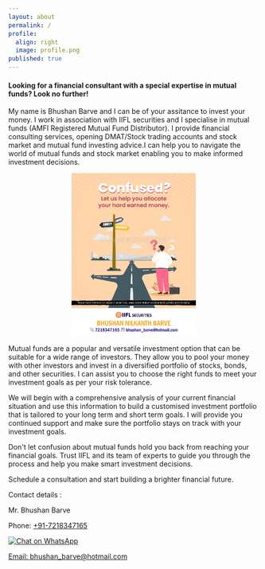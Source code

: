 ```yaml
---
layout: about
permalink: /
profile:
  align: right
  image: profile.png
published: true
---
```


<h4>Looking for a financial consultant with a special expertise in mutual funds? Look no further!</h4>  


My name is Bhushan Barve and I can be of your assitance to invest your money. I work in association with IIFL securities and I specialise in mutual funds (AMFI Registered Mutual Fund Distributor). I provide financial consulting services, opening DMAT/Stock trading accounts and stock market and mutual fund investing advice.I can help you to navigate the world of mutual funds and stock market enabling you to make informed investment decisions.  


<center>
  <img src="assets/images/confused.png" width="250"/>
</center>

Mutual funds are a popular and versatile investment option that can be suitable for a wide range of investors. They allow you to pool your money with other investors and invest in a diversified portfolio of stocks, bonds, and other securities. I can assist you to choose the right funds to meet your investment goals as per your risk tolerance.  


We will begin with a comprehensive analysis of your current financial situation and use this information to build a customised investment portfolio that is tailored to your long term and short term goals. I will provide you continued support and make sure the portfolio stays on track with your investment goals.  


Don't let confusion about mutual funds hold you back from reaching your financial goals. Trust IIFL and its team of experts to guide you through the process and help you make smart investment decisions.  


Schedule a consultation and start building a brighter financial future.  


Contact details :  

Mr. Bhushan Barve  

Phone: <a href="tel:+917218347165">+91-7218347165</a>  

<a aria-label="Chat on WhatsApp" href="https://wa.me/917218347165"> <img alt="Chat on WhatsApp" src="WhatsAppButtonGreenLarge.svg" />

Email: <a href="mailto:bhushan_barve@hotmail.com">bhushan_barve@hotmail.com</a>  


